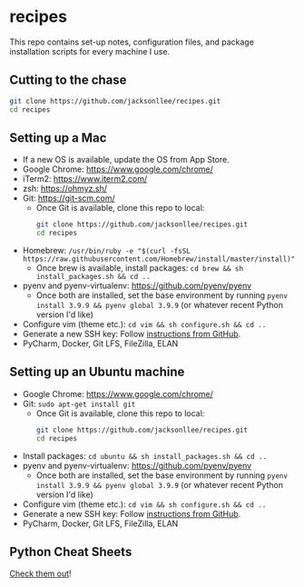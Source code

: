 recipes
=======

This repo contains set-up notes, configuration files, and package installation scripts 
for every machine I use.


Cutting to the chase
--------------------

```bash
git clone https://github.com/jacksonllee/recipes.git
cd recipes
```


Setting up a Mac
----------------

- If a new OS is available, update the OS from App Store.
- Google Chrome: https://www.google.com/chrome/
- iTerm2: https://www.iterm2.com/
- zsh: https://ohmyz.sh/
- Git: https://git-scm.com/
    * Once Git is available, clone this repo to local:
        ```bash
        git clone https://github.com/jacksonllee/recipes.git
        cd recipes
        ```
- Homebrew: `/usr/bin/ruby -e "$(curl -fsSL https://raw.githubusercontent.com/Homebrew/install/master/install)"`
    * Once brew is available, install packages: `cd brew && sh install_packages.sh && cd ..`
- pyenv and pyenv-virtualenv: https://github.com/pyenv/pyenv
    * Once both are installed, set the base environment by running `pyenv install 3.9.9 && pyenv global 3.9.9` (or whatever recent Python version I'd like)
- Configure vim (theme etc.): `cd vim && sh configure.sh && cd ..`
- Generate a new SSH key: Follow [instructions from GitHub](https://help.github.com/articles/generating-a-new-ssh-key-and-adding-it-to-the-ssh-agent/).
- PyCharm, Docker, Git LFS, FileZilla, ELAN


Setting up an Ubuntu machine
----------------------------

- Google Chrome: https://www.google.com/chrome/
- Git: `sudo apt-get install git`
    * Once Git is available, clone this repo to local:
        ```bash
        git clone https://github.com/jacksonllee/recipes.git
        cd recipes
        ```
- Install packages: `cd ubuntu && sh install_packages.sh && cd ..`
- pyenv and pyenv-virtualenv: https://github.com/pyenv/pyenv
    * Once both are installed, set the base environment by running `pyenv install 3.9.9 && pyenv global 3.9.9` (or whatever recent Python version I'd like)
- Configure vim (theme etc.): `cd vim && sh configure.sh && cd ..`
- Generate a new SSH key: Follow [instructions from GitHub](https://help.github.com/articles/generating-a-new-ssh-key-and-adding-it-to-the-ssh-agent/).
- PyCharm, Docker, Git LFS, FileZilla, ELAN


Python Cheat Sheets
-------------------

[Check them out](https://github.com/jacksonllee/python-library-template)!
